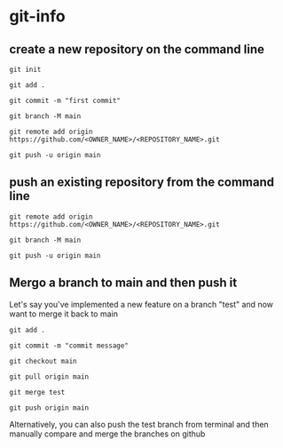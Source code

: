 # git-info

## create a new repository on the command line
```
git init
```
```
git add .
```
```
git commit -m "first commit"
```
```
git branch -M main
```
```
git remote add origin https://github.com/<OWNER_NAME>/<REPOSITORY_NAME>.git
```
```
git push -u origin main
```

## push an existing repository from the command line

```
git remote add origin https://github.com/<OWNER_NAME>/<REPOSITORY_NAME>.git
```
```
git branch -M main
```
```
git push -u origin main
```

## Mergo a branch to main and then push it
Let's say you've implemented a new feature on a branch "test" and now want to merge it back to main
```
git add .
```
```
git commit -m "commit message"
```
```
git checkout main
```
```
git pull origin main
```
```
git merge test
```
```
git push origin main
```

Alternatively, you can also push the test branch from terminal and then manually compare and merge the branches on github
